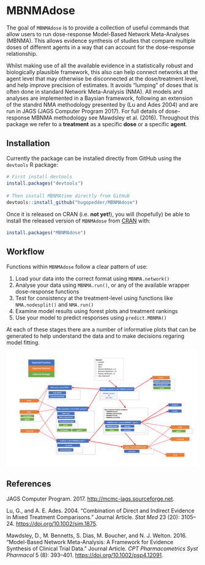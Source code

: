
<!-- README.md is generated from README.Rmd. Please edit that file -->

# MBNMAdose

The goal of `MBNMAdose` is to provide a collection of useful commands
that allow users to run dose-response Model-Based Network Meta-Analyses
(MBNMA). This allows evidence synthesis of studies that compare multiple
doses of different agents in a way that can account for the
dose-response relationship.

Whilst making use of all the available evidence in a statistically
robust and biologically plausible framework, this also can help connect
networks at the agent level that may otherwise be disconnected at the
dose/treatment level, and help improve precision of estimates. It avoids
“lumping” of doses that is often done in standard Network Meta-Analysis
(NMA). All models and analyses are implemented in a Baysian framework,
following an extension of the standrd NMA methodology presented by (Lu
and Ades 2004) and are run in JAGS (JAGS Computer Program 2017). For
full details of dose-response MBNMA methodology see Mawdsley et
al. (2016). Throughout this package we refer to a **treatment** as a
specific **dose** or a specific **agent**.

## Installation

Currently the package can be installed directly from GitHub using the
`devtools` R package:

``` r
# First install devtools
install.packages("devtools")

# Then install MBNMAtime directly from GitHub
devtools::install_github("hugopedder/MBNMAdose")
```

Once it is released on CRAN (i.e. **not yet\!**), you will (hopefully)
be able to install the released version of `MBNMAdose` from
[CRAN](https://CRAN.R-project.org) with:

``` r
install.packages("MBNMAdose")
```

## Workflow

Functions within `MBNMAdose` follow a clear pattern of use:

1.  Load your data into the correct format using `MBNMA.network()`
2.  Analyse your data using `MBNMA.run()`, or any of the available
    wrapper dose-response functions
3.  Test for consistency at the treatment-level using functions like
    `NMA.nodesplit()` and `NMA.run()`
4.  Examine model results using forest plots and treatment rankings
5.  Use your model to predict responses using `predict.MBNMA()`

At each of these stages there are a number of informative plots that can
be generated to help understand the data and to make decisions regaring
model fitting.

![](man/figures/functionstructure.png
"Graphic showing how different exported functions within MBNMAdose are connected")

## References

<div id="refs" class="references">

<div id="ref-jags">

JAGS Computer Program. 2017. <http://mcmc-jags.sourceforge.net>.

</div>

<div id="ref-lu2004">

Lu, G., and A. E. Ades. 2004. “Combination of Direct and Indirect
Evidence in Mixed Treatment Comparisons.” Journal Article. *Stat Med* 23
(20): 3105–24. <https://doi.org/10.1002/sim.1875>.

</div>

<div id="ref-mawdsley2016">

Mawdsley, D., M. Bennetts, S. Dias, M. Boucher, and N. J. Welton. 2016.
“Model-Based Network Meta-Analysis: A Framework for Evidence Synthesis
of Clinical Trial Data.” Journal Article. *CPT Pharmacometrics Syst
Pharmacol* 5 (8): 393–401. <https://doi.org/10.1002/psp4.12091>.

</div>

</div>
